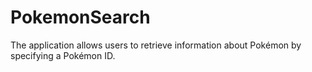 # PokemonSearch
The application allows users to retrieve information about Pokémon by specifying a Pokémon ID.
